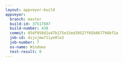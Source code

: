 ```yaml
---
layout: appveyor-build
appveyor:
  branch: master
  build-id: 37517887
  build-number: 438
  commit: 85df958d2a47b175e33ed39527f65b867794bf2a
  job-id: 4ijvjmw71iye0le2
  job-number: 7
  os-name: Windows
  test-result: 0
---
```

